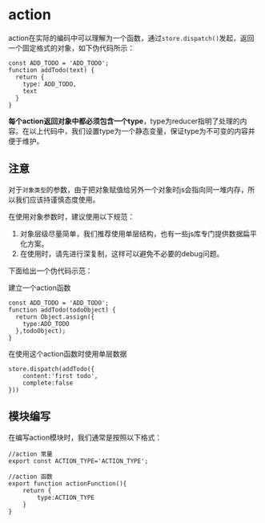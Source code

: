 # action

action在实际的编码中可以理解为一个函数，通过`store.dispatch()`发起，返回一个固定格式的对象，如下伪代码所示：

```
const ADD_TODO = 'ADD_TODO';
function addTodo(text) {
  return {
    type: ADD_TODO,
    text
  }
}
```

**每个action返回对象中都必须包含一个type**，type为reducer指明了处理的内容。在以上代码中，我们设置type为一个静态变量，保证type为不可变的内容并便于维护。

## 注意

对于`对象类型`的参数，由于把对象赋值给另外一个对象时js会指向同一堆内存，所以我们应该持谨慎态度使用。

在使用对象参数时，建议使用以下规范：

1. 对象层级尽量简单，我们推荐使用单层结构，也有一些js库专门提供数据扁平化方案。
2. 在使用时，请先进行深复制，这样可以避免不必要的debug问题。

下面给出一个伪代码示范：

建立一个action函数

```
const ADD_TODO = 'ADD_TODO';
function addTodo(todoObject) {
  return Object.assign({
    type:ADD_TODO
  },todoObject);
}
```

在使用这个action函数时使用单层数据

```
store.dispatch(addTodo({
    content:'first todo',
    complete:false
}))
```

## 模块编写

在编写action模块时，我们通常是按照以下格式：

```
//action 常量
export const ACTION_TYPE='ACTION_TYPE';

//action 函数
export function actionFunction(){
    return {
        type:ACTION_TYPE
    }
}
```

